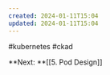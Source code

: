 ```yaml
---
created: 2024-01-11T15:04
updated: 2024-01-11T15:04
---
```

#kubernetes #ckad 

**Next: **[[5. Pod Design]]
